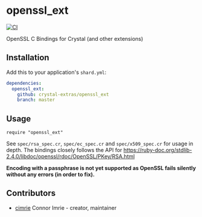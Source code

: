 # openssl_ext

[![CI](https://github.com/spider-gazelle/openssl_ext/actions/workflows/ci.yml/badge.svg)](https://github.com/spider-gazelle/openssl_ext/actions/workflows/ci.yml)

OpenSSL C Bindings for Crystal (and other extensions)

## Installation

Add this to your application's `shard.yml`:

```yaml
dependencies:
  openssl_ext:
    github: crystal-extras/openssl_ext
    branch: master
```

## Usage

```crystal
require "openssl_ext"
```

See `spec/rsa_spec.cr`, `spec/ec_spec.cr` and `spec/x509_spec.cr` for usage in depth.
The bindings closely follows the API for https://ruby-doc.org/stdlib-2.4.0/libdoc/openssl/rdoc/OpenSSL/PKey/RSA.html

**Encoding with a passphrase is not yet supported as OpenSSL fails silently without any errors (in order to fix).**


## Contributors

- [cimrie](https://github.com/cimrie) Connor Imrie - creator, maintainer
